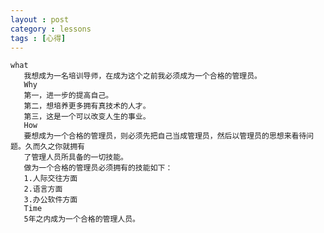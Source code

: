 ```yaml
---
layout : post
category : lessons
tags : [心得]
---
```

	what
       我想成为一名培训导师，在成为这个之前我必须成为一个合格的管理员。
	   Why
	   第一，进一步的提高自己。
	   第二，想培养更多拥有真技术的人才。
	   第三，这是一个可以改变人生的事业。
	   How
	   要想成为一个合格的管理员，则必须先把自己当成管理员，然后以管理员的思想来看待问题。久而久之你就拥有
	   了管理人员所具备的一切技能。
	   做为一个合格的管理员必须拥有的技能如下：
	   1.人际交往方面
	   2.语言方面
	   3.办公软件方面
	   Time
	   5年之内成为一个合格的管理人员。